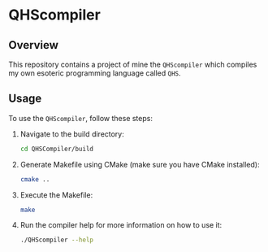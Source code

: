 # QHScompiler

## Overview

This repository contains a project of mine the `QHScompiler` which compiles my own esoteric programming language called `QHS`.

## Usage

To use the `QHScompiler`, follow these steps:

1. Navigate to the build directory:
    ```sh
    cd QHSCompiler/build
    ```
2. Generate Makefile using CMake (make sure you have CMake installed):
    ```sh
    cmake ..
    ```

3. Execute the Makefile:
    ```sh
    make
    ```

4. Run the compiler help for more information on how to use it:
    ```sh
    ./QHScompiler --help
    ```
